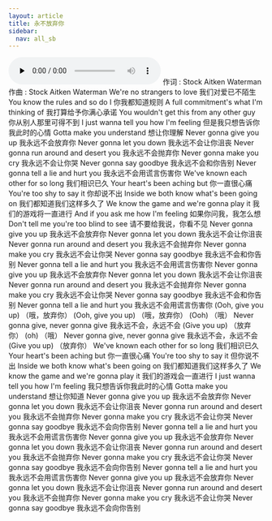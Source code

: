 ```yaml
---
layout: article
title: 永不放弃你
sidebar:
  nav: all_sb
---
```

<audio id="audio" controls="" preload="none">
    <source src="../src/nggyu.m4a">
</audio>
作词 : Stock Aitken Waterman
作曲 : Stock Aitken Waterman
We're no strangers to love
我们对爱已不陌生
You know the rules and so do I
你我都知道规则
A full commitment's what I'm thinking of
我打算给予你满心承诺
You wouldn't get this from any other guy
你从别人那里可得不到
I just wanna tell you how I'm feeling
但是我只想告诉你我此时的心情
Gotta make you understand
想让你理解
Never gonna give you up
我永远不会放弃你
Never gonna let you down
我永远不会让你沮丧
Never gonna run around and desert you
我永远不会抛弃你
Never gonna make you cry
我永远不会让你哭
Never gonna say goodbye
我永远不会和你告别
Never gonna tell a lie and hurt you
我永远不会用谎言伤害你
We've known each other for so long
我们相识已久
Your heart's been aching but
你一直很心痛
You're too shy to say it
你却说不出
Inside we both know what's been going on
我们都知道我们这样多久了
We know the game and we're gonna play it
我们的游戏将一直进行
And if you ask me how I'm feeling
如果你问我，我怎么想
Don't tell me you're too blind to see
请不要给我说，你看不见
Never gonna give you up
我永远不会放弃你
Never gonna let you down
我永远不会让你沮丧
Never gonna run around and desert you
我永远不会抛弃你
Never gonna make you cry
我永远不会让你哭
Never gonna say goodbye
我永远不会和你告别
Never gonna tell a lie and hurt you
我永远不会用谎言伤害你
Never gonna give you up
我永远不会放弃你
Never gonna let you down
我永远不会让你沮丧
Never gonna run around and desert you
我永远不会抛弃你
Never gonna make you cry
我永远不会让你哭
Never gonna say goodbye
我永远不会和你告别
Never gonna tell a lie and hurt you
我永远不会用谎言伤害你
(Ooh, give you up)
（哦，放弃你）
(Ooh, give you up)
（哦，放弃你）
(Ooh)
（哦）
Never gonna give, never gonna give
我永远不会，永远不会
(Give you up)
（放弃你）
(oh)
（哦）
Never gonna give, never gonna give
我永远不会，永远不会
(Give you up)
（放弃你）
We've known each other for so long
我们相识已久
Your heart's been aching but
你一直很心痛
You're too shy to say it
但你说不出
Inside we both know what's been going on
我们都知道我们这样多久了
We know the game and we're gonna play it
我们的游戏会一直进行
I just wanna tell you how I'm feeling
我只想告诉你我此时的心情
Gotta make you understand
想让你知道
Never gonna give you up
我永远不会放弃你
Never gonna let you down
我永远不会让你沮丧
Never gonna run around and desert you
我永远不会抛弃你
Never gonna make you cry
我永远不会让你哭
Never gonna say goodbye
我永远不会向你告别
Never gonna tell a lie and hurt you
我永远不会用谎言伤害你
Never gonna give you up
我永远不会放弃你
Never gonna let you down
我永远不会让你沮丧
Never gonna run around and desert you
我永远不会抛弃你
Never gonna make you cry
我永远不会让你哭
Never gonna say goodbye
我永远不会向你告别
Never gonna tell a lie and hurt you
我永远不会用谎言伤害你
Never gonna give you up
我永远不会放弃你
Never gonna let you down
我永远不会让你沮丧
Never gonna run around and desert you
我永远不会抛弃你
Never gonna make you cry
我永远不会让你哭
Never gonna say goodbye
我永远不会向你告别